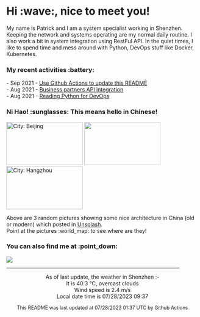 <h1> Hi :wave:, nice to meet you! </h1>

<!-- <img align='right' src="https://media.giphy.com/media/3o6ZsWiPs8bx32YWyY/giphy.gif" width="300" /> -->

<p alight="left">My name is Patrick and I am a system specialist working in Shenzhen. Keeping the network and systems operating are my normal daily routine. I also work a bit in system integration using RestFul API. In the quiet times, I like to spend time and mess around with Python, DevOps stuff like Docker, Kubernetes.</p>
<h3>My recent activities :battery:</h3>
<!-- Activities start -->
- Sep 2021 - <a href='https://docs.github.com/en/actions' target='_blank'>Use Github Actions to update this README</a><br>
- Aug 2021 - <a href='#' target='_blank'>Business partners API integration</a><br>
- Aug 2021 - <a href='https://book.douban.com/subject/34787347/' target='_blank'>Reading Python for DevOps</a><br><!-- Activities end -->

<h3>Ni Hao! :sunglasses: This means hello in Chinese!</h3>
<!-- Picture start -->
<p><img width="200" height="113" src="https://images.unsplash.com/photo-1477756345476-b1c1406ca4e7?crop=entropy&cs=tinysrgb&fit=max&fm=jpg&ixid=M3wyNjYzMzV8MHwxfHJhbmRvbXx8fHx8fHx8fDE2OTA1MDgyNDl8&ixlib=rb-4.0.3&q=80&w=200" title="City: Beijing" /> <img width="200" height="113" src="https://images.unsplash.com/photo-1661012767622-11e9aa276f1f?crop=entropy&cs=tinysrgb&fit=max&fm=jpg&ixid=M3wyNjYzMzV8MHwxfHJhbmRvbXx8fHx8fHx8fDE2OTA1MDgyNDl8&ixlib=rb-4.0.3&q=80&w=200" /> <img width="200" height="113" src="https://images.unsplash.com/photo-1555397599-047102e744ca?crop=entropy&cs=tinysrgb&fit=max&fm=jpg&ixid=M3wyNjYzMzV8MHwxfHJhbmRvbXx8fHx8fHx8fDE2OTA1MDgyNDl8&ixlib=rb-4.0.3&q=80&w=200" title="City: Hangzhou" /> </p><!-- Picture end -->
<p>Above are 3 random pictures showing some nice architecture in China (old or modern) which posted in <a href='https://unsplash.com/' target='_blank'>Unsplash</a>.<br>Point at the pictures :world_map: to see where are they!</p>

<h3>You can also find me at :point_down:</h3>
<p><a href="https://www.linkedin.com/in/patrick-law" target="_blank"><img src="https://img.shields.io/badge/linkedin-%230077B5.svg?&style=for-the-badge&logo=linkedin&logoColor=white" /></a>
</P>
<hr size='8' width='90%'>

<!-- Weather start -->
<p align="center">As of last update, the weather in Shenzhen :- <br>
It is 40.3 &#8451;, overcast clouds<br>
Wind speed is 2.4 m/s<br>
Local date time is 07/28/2023 09:37<br></p><!-- Weather end -->
<!-- Updatetime start -->
<p align="center" style="font-size:90%">This README was last updated at 07/28/2023 01:37 UTC by Github Actions</p><!-- Updatetime end -->

